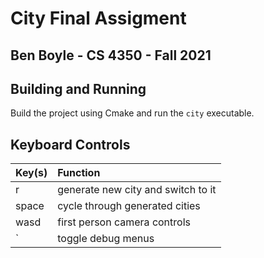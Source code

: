 # City Final Assigment

## Ben Boyle - CS 4350 - Fall 2021

## Building and Running

Build the project using Cmake and run the `city` executable.

## Keyboard Controls

| Key(s)        | Function      
| ------------- |:-------------
| r             | generate new city and switch to it
| space         | cycle through generated cities
| wasd          | first person camera controls
| `             | toggle debug menus
